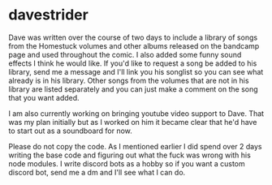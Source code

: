 # davestrider
Dave was written over the course of two days to include a library of songs from the Homestuck volumes and other albums released on the bandcamp page and used throughout the comic. I also added some funny sound effects I think he would like. If you'd like to request a song be added to his library, send me a message and I'll link you his songlist so you can see what already is in his library. Other songs from the volumes that are not in his library are listed separately and you can just make a comment on the song that you want added.

I am also currently working on bringing youtube video support to Dave. That was my plan initially but as I worked on him it became clear that he'd have to start out as a soundboard for now.

Please do not copy the code. As I mentioned earlier I did spend over 2 days writing the base code and figuring out what the fuck was wrong with his node modules. I write discord bots as a hobby so if you want a custom discord bot, send me a dm and I'll see what I can do.
